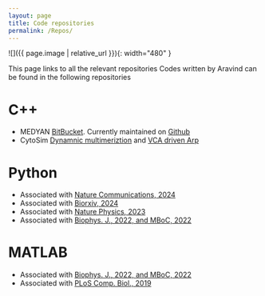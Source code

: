 ```yaml
---
layout: page
title: Code repositories
permalink: /Repos/
---
```


![]({{ page.image | relative_url  }}){: width="480" }

This page links to all the relevant repositories 
Codes written by Aravind can be found in the following repositories
# C++
* MEDYAN [BitBucket](https://bitbucket.org/jkomianos/medyan/src/master/). Currently maintained on [Github](https://github.com/medyan-dev/medyan-public)
* CytoSim [Dynamnic multimeriztion](https://github.com/RangamaniLabUCSD/Dynamic_multimerization) and [VCA driven Arp](https://github.com/achansek/CytoSim_VASP_Arp_VCA)
# Python
* Associated with [Nature Communications, 2024](https://github.com/RangamaniLabUCSD/VASP_droplet_CytoSim)
* Associated with [Biorxiv, 2024](https://github.com/RangamaniLabUCSD/FBP_NWASP_Nanopillar)
* Associated with [Nature Physics, 2023](https://github.com/achansek/VASPDroplet)
* Associated with [Biophys. J., 2022, and MBoC, 2022](https://github.com/achansek/MEDYANArp23_2021/tree/main/src)

# MATLAB
* Associated with [Biophys. J., 2022, and MBoC, 2022](https://github.com/achansek/MEDYANArp23_2021/tree/main/src)
* Associated with [PLoS Comp. Biol., 2019](https://github.com/achansek/readMEDYANtraj)